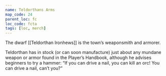 ```yaml
---
name: Teldorthans Arms
map_code: 24
parent_loc: fc
loc_code: fcta
tags: [loc, merch]
---
```

The dwarf [[Teldorthan Ironhews]] is the town’s weaponsmith and armorer.

Teldorthan has in stock (or can soon manufacture) just about any mundane weapon or armor found in the Player’s Handbook, although he advises beginners to try a hammer: “If you can drive a nail, you can kill an orc! You can drive a nail, can’t you?”